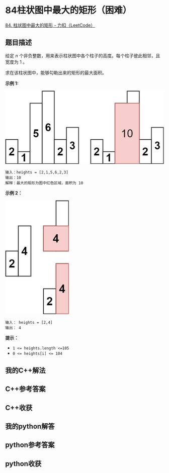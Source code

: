 # 84柱状图中最大的矩形（困难）

[84. 柱状图中最大的矩形 - 力扣（LeetCode）](https://leetcode.cn/problems/largest-rectangle-in-histogram/description/)

## 题目描述

给定 *n* 个非负整数，用来表示柱状图中各个柱子的高度。每个柱子彼此相邻，且宽度为 1 。

求在该柱状图中，能够勾勒出来的矩形的最大面积。

 

**示例 1:**

![img](./assets/histogram.jpg)

```
输入：heights = [2,1,5,6,2,3]
输出：10
解释：最大的矩形为图中红色区域，面积为 10
```

**示例 2：**

![img](./assets/histogram-1.jpg)

```
输入： heights = [2,4]
输出： 4
```

 

**提示：**

- `1 <= heights.length <=105`
- `0 <= heights[i] <= 104`

## 我的C++解法



## C++参考答案



## C++收获



## 我的python解答



## python参考答案



## python收获